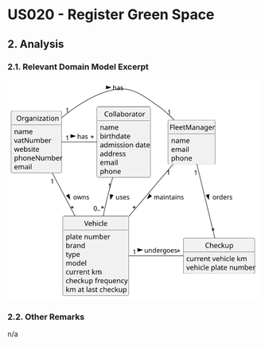 # US020 - Register Green Space

## 2. Analysis

### 2.1. Relevant Domain Model Excerpt 

![Domain Model](svg/us008-domain-model.svg)

### 2.2. Other Remarks

n/a